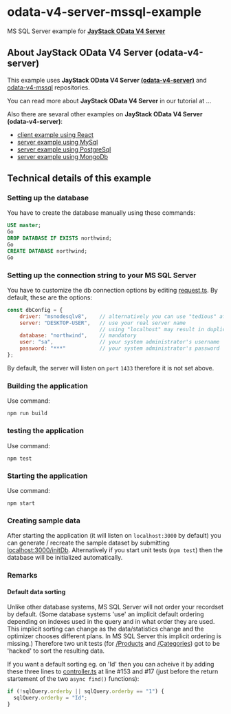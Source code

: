 # odata-v4-server-mssql-example
MS SQL Server example for **[JayStack OData V4 Server](https://github.com/jaystack/odata-v4-server)**

## About JayStack OData V4 Server (odata-v4-server)
This example uses **JayStack OData V4 Server [(odata-v4-server)](https://github.com/jaystack/odata-v4-server)** and [odata-v4-mssql](https://github.com/jaystack/odata-v4-mssql) repositories.

You can read more about **JayStack OData V4 Server** in our tutorial at ...

Also there are sevaral other examples on **JayStack OData V4 Server (odata-v4-server)**:
- [client example using React](https://github.com/jaystack/odata-v4-server-react-client-example)
- [server example using MySql](https://github.com/jaystack/odata-v4-mysql-example)
- [server example using PostgreSql](https://github.com/jaystack/odata-v4-server-pgsql-example)
- [server example using MongoDb](https://github.com/jaystack/odata-v4-server-mongodb-example)

## Technical details of this example
### Setting up the database
You have to create the database manually using these commands:
```SQL
USE master;
Go
DROP DATABASE IF EXISTS northwind;
Go
CREATE DATABASE northwind;
Go
```

### Setting up the connection string to your MS SQL Server
You have to customize the db connection options
by editing [request.ts](https://github.com/jaystack/odata-v4-server-mssql-example/blob/master/src/request.ts#L3-L9).
By default, these are the options:
```js
const dbConfig = {
    driver: "msnodesqlv8",    // alternatively you can use "tedious" after installing it by 'npm i tedious'
    server: "DESKTOP-USER",   // use your real server name
                              // using "localhost" may result in duplicate rows in the recordset
    database: "northwind",    // mandatory
    user: "sa",               // your system administrator's username
    password: "***"           // your system administrator's password
};
```
By default, the server will listen on `port` `1433` therefore it is not set above.


### Building the application
Use command:
```
npm run build
```

### testing the application
Use command:
```
npm test
```

### Starting the application
Use command:
```
npm start
```

### Creating sample data
After starting the application (it will listen on `localhost:3000` by default) you can generate / recreate the sample dataset
by submitting [localhost:3000/initDb](http://localhost:3000/initDb).
Alternatively if you start unit tests (`npm test`) then the database will be initialized automatically.

### Remarks
#### Default data sorting
Unlike other database systems, MS SQL Server will not order your recordset by default.
(Some database systems 'use' an implicit default ordering depending on indexes used in the query and in what order they are used.
This implicit sorting can change as the data/statistics change and the optimizer chooses different plans. In MS SQL Server this implicit ordering is missing.)
Therefore two unit tests
(for [/Products](localhost:3000/Products) and [/Categories](localhost:3000/Categories)) got to be 'hacked' to sort the resulting data.

If you want a default sorting eg. on 'Id' then you can acheive it
by adding these three lines to [controller.ts](https://github.com/jaystack/odata-v4-server-mssql-example/blob/master/src/controller.ts)
at line #153 and #17 (just before the return startement of the two `async find()` functions):
```js
if (!sqlQuery.orderby || sqlQuery.orderby == "1") {
  sqlQuery.orderby = "Id";
}
```
